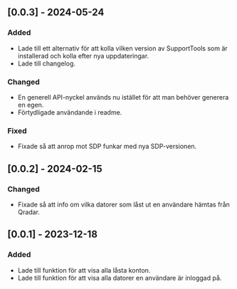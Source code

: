 ﻿## [0.0.3] - 2024-05-24

### Added

- Lade till ett alternativ för att kolla vilken version av SupportTools som är installerad och kolla efter nya uppdateringar.
- Lade till changelog.

### Changed

- En generell API-nyckel används nu istället för att man behöver generera en egen.
- Förtydligade användande i readme.

### Fixed

- Fixade så att anrop mot SDP funkar med nya SDP-versionen.

## [0.0.2] - 2024-02-15

### Changed

- Fixade så att info om vilka datorer som låst ut en användare hämtas från Qradar.

## [0.0.1] - 2023-12-18

### Added 

- Lade till funktion för att visa alla låsta konton.
- Lade till funktion för att visa alla datorer en användare är inloggad på.